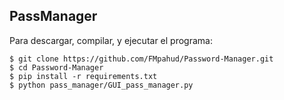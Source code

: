 ## PassManager
Para descargar, compilar, y ejecutar el programa:
```
$ git clone https://github.com/FMpahud/Password-Manager.git
$ cd Password-Manager
$ pip install -r requirements.txt
$ python pass_manager/GUI_pass_manager.py
```
